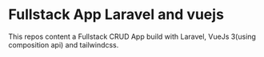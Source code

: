 # Fullstack App Laravel and vuejs

This repos content a Fullstack CRUD App build with Laravel, VueJs 3(using composition api) and tailwindcss.
